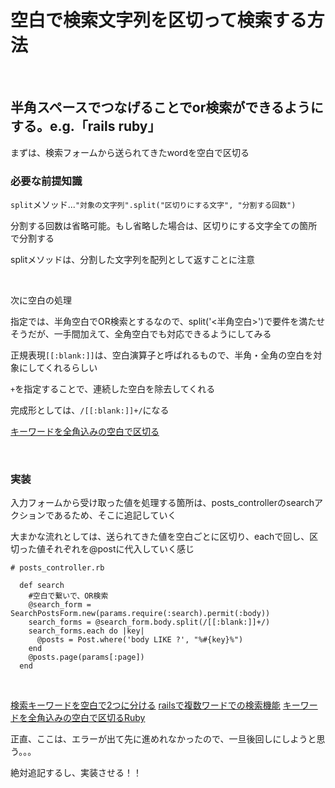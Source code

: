 # 空白で検索文字列を区切って検索する方法

<br>

## 半角スペースでつなげることでor検索ができるようにする。e.g.「rails ruby」

まずは、検索フォームから送られてきたwordを空白で区切る

### 必要な前提知識

`split`メソッド...`"対象の文字列".split("区切りにする文字", "分割する回数")`

分割する回数は省略可能。もし省略した場合は、区切りにする文字全ての箇所で分割する

splitメソッドは、分割した文字列を配列として返すことに注意

<br>

次に空白の処理

指定では、半角空白でOR検索とするなので、split('<半角空白>')で要件を満たせそうだが、一手間加えて、全角空白でも対応できるようにしてみる

正規表現`[[:blank:]]`は、空白演算子と呼ばれるもので、半角・全角の空白を対象にしてくれるらしい

`+`を指定することで、連続した空白を除去してくれる

完成形としては、`/[[:blank:]]+/`になる

[キーワードを全角込みの空白で区切る](https://qiita.com/nao58/items/bf5d017a06fc33da9e3b)

<br>

### 実装

入力フォームから受け取った値を処理する箇所は、posts_controllerのsearchアクションであるため、そこに追記していく

大まかな流れとしては、送られてきた値を空白ごとに区切り、eachで回し、区切った値それぞれを@postに代入していく感じ

```
# posts_controller.rb

  def search
    #空白で繋いで、OR検索
    @search_form = SearchPostsForm.new(params.require(:search).permit(:body))
    search_forms = @search_form.body.split(/[[:blank:]]+/)
    search_forms.each do |key|
      @posts = Post.where('body LIKE ?', "%#{key}%")
    end
    @posts.page(params[:page])
  end
```

<br>

[検索キーワードを空白で2つに分ける](https://qiita.com/kusuhara_yuna/items/0b909ba38124c18ca6e2)
[railsで複数ワードでの検索機能](https://qiita.com/Orangina1050/items/ca4e5dc26e0a32ee3137)
[キーワードを全角込みの空白で区切るRuby](https://qiita.com/nao58/items/bf5d017a06fc33da9e3b)

正直、ここは、エラーが出て先に進めれなかったので、一旦後回しにしようと思う。。。

絶対追記するし、実装させる！！
